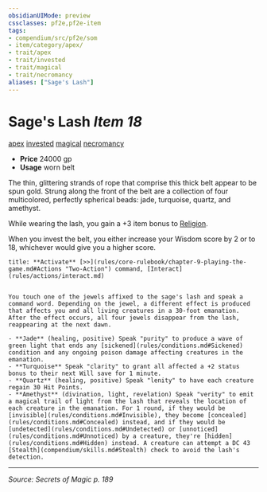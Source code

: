 ```yaml
---
obsidianUIMode: preview
cssclasses: pf2e,pf2e-item
tags:
- compendium/src/pf2e/som
- item/category/apex/
- trait/apex
- trait/invested
- trait/magical
- trait/necromancy
aliases: ["Sage's Lash"]
---
```

# Sage's Lash *Item 18*  
[apex](rules/traits/apex.md "Apex Item Trait")  [invested](rules/traits/invested.md "Invested Item Trait")  [magical](rules/traits/magical.md "Magical Item Trait")  [necromancy](rules/traits/necromancy.md "Necromancy School Trait")  

- **Price** 24000 gp
- **Usage** worn belt

The thin, glittering strands of rope that comprise this thick belt appear to be spun gold. Strung along the front of the belt are a collection of four multicolored, perfectly spherical beads: jade, turquoise, quartz, and amethyst.

While wearing the lash, you gain a +3 item bonus to [Religion](compendium/skills.md#Religion).

When you invest the belt, you either increase your Wisdom score by 2 or to 18, whichever would give you a higher score.

```ad-embed-ability
title: **Activate** [>>](rules/core-rulebook/chapter-9-playing-the-game.md#Actions "Two-Action") command, [Interact](rules/actions/interact.md)


You touch one of the jewels affixed to the sage's lash and speak a command word. Depending on the jewel, a different effect is produced that affects you and all living creatures in a 30-foot emanation. After the effect occurs, all four jewels disappear from the lash, reappearing at the next dawn.

- **Jade** (healing, positive) Speak "purity" to produce a wave of green light that ends any [sickened](rules/conditions.md#Sickened) condition and any ongoing poison damage affecting creatures in the emanation.
- **Turquoise** Speak "clarity" to grant all affected a +2 status bonus to their next Will save for 1 minute.
- **Quartz** (healing, positive) Speak "lenity" to have each creature regain 30 Hit Points.
- **Amethyst** (divination, light, revelation) Speak "verity" to emit a magical trail of light from the lash that reveals the location of each creature in the emanation. For 1 round, if they would be [invisible](rules/conditions.md#Invisible), they become [concealed](rules/conditions.md#Concealed) instead, and if they would be [undetected](rules/conditions.md#Undetected) or [unnoticed](rules/conditions.md#Unnoticed) by a creature, they're [hidden](rules/conditions.md#Hidden) instead. A creature can attempt a DC 43 [Stealth](compendium/skills.md#Stealth) check to avoid the lash's detection.
```


---
*Source: Secrets of Magic p. 189*
